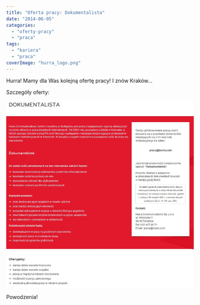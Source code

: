 ```yaml
---
title: "Oferta pracy: Dokumentalista"
date: "2014-06-05"
categories:
  - "oferty-pracy"
  - "praca"
tags:
  - "kariera"
  - "praca"
coverImage: "hurra_logo.png"
---
```


Hurra! Mamy dla Was kolejną ofertę pracy! I znów Kraków...

Szczegóły oferty:

[![oferta_hurra](images/oferta_hurra.jpg)](http://techwriter.pl/wp-content/uploads/2014/06/oferta_hurra.jpg)

Powodzenia!
